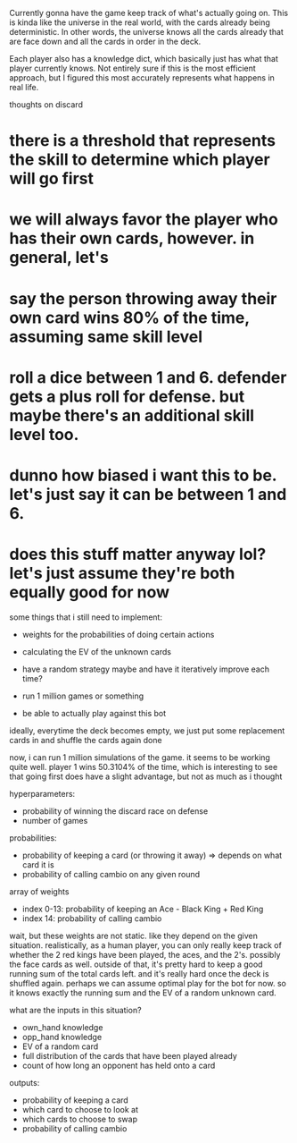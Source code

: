 Currently gonna have the game keep track of what's actually going on. This is kinda like the universe in the real world, with the cards already being deterministic. In other words, the universe knows all the cards already that are face down and all the cards in order in the deck.

Each player also has a knowledge dict, which basically just has what that player currently knows. Not entirely sure if this is the most efficient approach, but I figured this most accurately represents what happens in real life.

thoughts on discard

# there is a threshold that represents the skill to determine which player will go first

# we will always favor the player who has their own cards, however. in general, let's

# say the person throwing away their own card wins 80% of the time, assuming same skill level

# roll a dice between 1 and 6. defender gets a plus roll for defense. but maybe there's an additional skill level too.

# dunno how biased i want this to be. let's just say it can be between 1 and 6.

# does this stuff matter anyway lol? let's just assume they're both equally good for now

some things that i still need to implement:

- weights for the probabilities of doing certain actions
- calculating the EV of the unknown cards
- have a random strategy maybe and have it iteratively improve each time?
- run 1 million games or something

- be able to actually play against this bot

ideally, everytime the deck becomes empty, we just put some replacement cards in and shuffle the cards again
done

now, i can run 1 million simulations of the game. it seems to be working quite well. player 1 wins 50.3104% of the time, which is interesting to see that going first does have a slight advantage, but not as much as i thought

hyperparameters:

- probability of winning the discard race on defense
- number of games

probabilities:

- probability of keeping a card (or throwing it away)
  => depends on what card it is
- probability of calling cambio on any given round

array of weights

- index 0-13: probability of keeping an Ace - Black King + Red King
- index 14: probability of calling cambio

wait, but these weights are not static. like they depend on the given situation.
realistically, as a human player, you can only really keep track of whether the 2 red kings have been played, the aces, and the 2's. possibly the face cards as well. outside of that, it's pretty hard to keep a good running sum of the total cards left. and it's really hard once the deck is shuffled again. perhaps we can assume optimal play for the bot for now. so it knows exactly the running sum and
the EV of a random unknown card.

what are the inputs in this situation?

- own_hand knowledge
- opp_hand knowledge
- EV of a random card
- full distribution of the cards that have been played already
- count of how long an opponent has held onto a card

outputs:

- probability of keeping a card
- which card to choose to look at
- which cards to choose to swap
- probability of calling cambio
